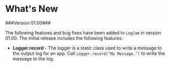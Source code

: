 # What's New

###Version 01.00###

The following features and bug fixes have been added to `LogJam` in version 01.00. The initial release includes the following features:

* **Logger.record** - The logger is a static class used to write a message to the output log for an app. Call `Logger.record("My Message.")` to write the message to the log.



